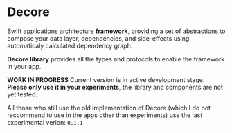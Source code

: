 # Decore

Swift applications architecture **framework**, providing a set of abstractions to compose 
your data layer, dependencies, and side-effects using automaticaly calculated dependency graph.

**Decore library** provides all the types and protocols to enable the framework in your app.
 
**WORK IN PROGRESS**
Current version is in active development stage.
**Please only use it in your experiments**, the library and components are not yet tested.

All those who still use the old implementation of Decore 
(which I do not reccommend to use in the apps other than experiments) 
use the last experimental verion: `0.1.1`
